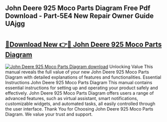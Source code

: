 ## John Deere 925 Moco Parts Diagram Free Pdf Download - Part-5E4 New Repair Owner Guide UAjgg

# <h2><a href="http://dfkxu2.blite.top/?on=John+Deere+925+Moco+Parts+Diagram">🔗Download New 👉🔴 John Deere 925 Moco Parts Diagram</a></h2>

[![John Deere 925 Moco Parts Diagram download](https://i.imgur.com/lujVjoI.png)](http://dfkxu2.blite.top/?on=John+Deere+925+Moco+Parts+Diagram)
Unlocking Value This manual reveals the full value of your new John Deere 925 Moco Parts Diagram with detailed explanations of features and functionalities. Essential Instructions John Deere 925 Moco Parts Diagram This manual contains essential instructions for setting up and operating your product safely and effectively. John Deere 925 Moco Parts Diagram offers users a range of advanced features, such as virtual assistant, smart notifications, customizable widgets, and automated tasks, all easily controlled through the user interface. Thank You for Choosing John Deere 925 Moco Parts Diagram. We value your trust and support.
